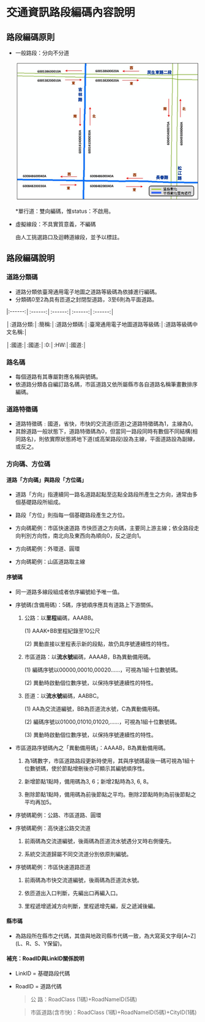 # 交通資訊路段編碼內容說明
## 路段編碼原則
  - 一般路段：分向不分道
  
    ![Alt text](001.jpg)
 
    \*單行道：雙向編碼，惟status：不啟用。
    
    
  - 虛擬線段：不具實質意義，不編碼
  
    由人工挑選路口及迴轉道線段，並予以標註。
    
    
## 路段編碼說明


### 道路分類碼
  - 道路分類依臺灣通用電子地圖之道路等級碼為依據進行編碼。
  - 分類碼0至2為具有匝道之封閉型道路，3至6則為平面道路。
  
  |:------:│:------:│:------:│:------:│:------:│
  
  │:道路分類:│:簡稱:│:道路分類碼:│:臺灣通用電子地圖道路等級碼:│:道路等級碼中文名稱:│
  
  │:國道:│:國道:│:0:│:HW:│:國道:│


### 路名碼
  - 每個道路有其專屬對應名稱與號碼。
  - 依道路分類各自編訂路名碼，市區道路又依所屬縣市各自道路名稱筆畫數排序編碼。
  
  
### 道路特徵碼
  - 道路特徵碼﹕國道，省快，市快的交流道(匝道)之道路特徵碼為1，主線為0。
  - 其餘道路一般狀態下，道路特徵碼為0，但當同一路段同時有數個不同結構(相同路名)，則依實際狀態將地下道(或高架路段)設為主線，平面道路設為副線，或反之。
  
  
### 方向碼、方位碼
#### 道路「方向碼」與路段「方位碼」
  - 道路「方向」指連續同一路名道路起點至迄點全路段所產生之方向，通常由多個基礎路段所組成。
  - 路段「方位」則指每一個基礎路段產生之方位。
  
  - 方向碼範例：市區快速道路
    市快匝道之方向碼，主要同上游主線；依全路段走向判別方向性，南北向及東西向為順向0，反之逆向1。
    
  - 方向碼範例：外環道、圓環
  
  - 方向碼範例：山區道路取主線
  
#### 序號碼
  - 同一道路多線段組成者依序編號給予唯一值。
  
  - 序號碼(含備用碼)：5碼，序號順序應具有道路上下游關係。
    
    1. 公路：以**里程**編碼，AAABB。
    
         (1) AAAK+BB里程紀錄至10公尺
      
         (2) 異動直接以里程表示新的段點，故仍具序號連續性的特性。
      
    2. 市區道路：以**流水號**編碼，AAAAB，B為異動備用碼。
    
         (1) 編碼序號以00000,00010,00020……，可視為1組十位數號碼。
      
         (2) 異動時啟動個位數序號，以保持序號連續性的特性。
      
    3. 匝道：以**流水號**編碼，AABBC。
    
         (1) AA為交流道編號，BB為匝道流水號，C為異動備用碼。
      
         (2) 編碼序號以01000,01010,01020,……，可視為1組十位數號碼。
      
         (3) 異動時啟動個位數序號，以保持序號連續性的特性。
      
   - 市區道路序號碼內之「異動備用碼」：AAAAB，B為異動備用碼。
   
     1. 為1碼數字，市區道路路段更新時使用，其與序號碼最後一碼可視為1組十位數號碼，使於節點增刪後亦可顯示其編號順序性。
     
     2. 新增節點1點時，備用碼為3, 6；新增2點時為3, 6, 8。
     
     3. 刪除節點1點時，備用碼為前後節點之平均。刪除2節點時則為前後節點之平均再加5。
     
   - 序號碼範例：公路、市區道路、圓環
   
   - 序號碼範例：高快速公路交流道
   
     1. 前兩碼為交流道編號，後兩碼為匝道流水號遇分叉時右側優先。
     
     2. 系統交流道歸屬不同交流道分別依原則編號。
     
   - 序號碼範例：市區快速道路匝道
   
     1. 前兩碼為市快交流道編號，後兩碼為匝道流水號。
     
     2. 依匝道出入口判斷，先編出口再編入口。
     
     3. 里程遞增遞減方向判斷，里程遞增先編，反之遞減後編。
     
#### 縣市碼
  - 為路段所在縣市之代碼，其值與地政司縣市代碼一致，為大寫英文字母[A~Z] (L、R、S、Y保留)。
      

#### 補充：RoadID與LinkID關係說明

  - LinkID = 基礎路段代碼

  - RoadID = 道路代碼
     > 公      路：RoadClass (1碼)+RoadNameID(5碼)
     
     > 市區道路(含市快)：RoadClass (1碼)+RoadNameID(5碼)+CityID(1碼)
